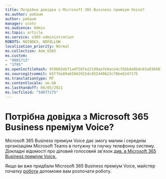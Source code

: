 ```yaml
---
title: Потрібна довідка з Microsoft 365 Business преміум Voice?
ms.author: pebaum
author: pebaum
manager: scotv
ms.audience: Admin
ms.topic: article
ms.service: o365-administration
ROBOTS: NOINDEX, NOFOLLOW
localization_priority: Normal
ms.collection: Adm_O365
ms.custom:
- "9001713"
- "3795"
ms.openlocfilehash: 0f8b02eb71adf56fe221d9ae7e9ace4c3566da0bdc03a93698746e938a36a283
ms.sourcegitcommit: b5f7da89a650d2915dc652449623c78be6247175
ms.translationtype: MT
ms.contentlocale: uk-UA
ms.lasthandoff: 08/05/2021
ms.locfileid: "54077275"
---
```

# <a name="need-help-with-microsoft-365-business-premium-voice"></a>Потрібна довідка з Microsoft 365 Business преміум Voice?

Microsoft 365 Business преміум Voice дає змогу малим і середнім організаціям Microsoft Teams в потужну та гнучку телефонну систему. Докладні відомості про діловий голосовий зв'язок [див. в Microsoft 365 Business преміум Voice.](https://docs.microsoft.com/microsoftteams/business-voice/whats-business-voice)

Якщо ви вже придбали Microsoft 365 Business преміум Voice, майстер початку [роботи](https://docs.microsoft.com/microsoftteams/business-voice/use-getting-started-wizard) допоможе вам розпочати роботу. 
